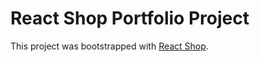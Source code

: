 # React Shop Portfolio Project

This project was bootstrapped with [React Shop](https://github.com/RomanShitovGH/react-shop).
